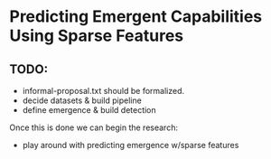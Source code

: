 # Predicting Emergent Capabilities Using Sparse Features

## TODO: 
- informal-proposal.txt should be formalized.
- decide datasets & build pipeline
- define emergence & build detection

Once this is done we can begin the research:
- play around with predicting emergence w/sparse features